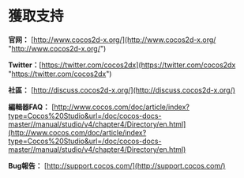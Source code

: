 # 獲取支持

**官网：** [http://www.cocos2d-x.org/](http://www.cocos2d-x.org/ "http://www.cocos2d-x.org/")

**Twitter：**[https://twitter.com/cocos2dx](https://twitter.com/cocos2dx "https://twitter.com/cocos2dx")

**社區：** [http://discuss.cocos2d-x.org/](http://discuss.cocos2d-x.org/)

**編輯器FAQ：** [http://www.cocos.com/doc/article/index?type=Cocos%20Studio&url=/doc/cocos-docs-master//manual/studio/v4/chapter4/Directory/en.html](http://www.cocos.com/doc/article/index?type=Cocos%20Studio&url=/doc/cocos-docs-master//manual/studio/v4/chapter4/Directory/en.html)

**Bug報告：** [http://support.cocos.com/](http://support.cocos.com/)
